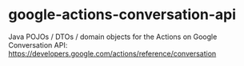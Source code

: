 # google-actions-conversation-api

Java POJOs / DTOs / domain objects  for the Actions on Google Conversation API: https://developers.google.com/actions/reference/conversation

